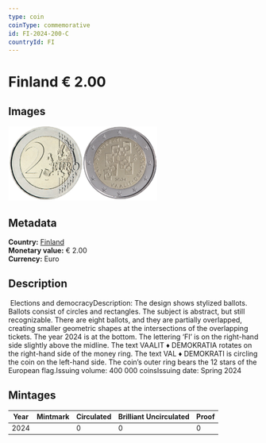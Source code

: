 ```yaml
---
type: coin
coinType: commemorative
id: FI-2024-200-C
countryId: FI
---
```


# Finland € 2.00

## Images

<img src="../../Images/common-2007-200.png" height="150" alt="Front image"><img src="Images/FI-2024-200.png" height="150" alt="Back image">

## Metadata

**Country:** [Finland](../../Countries/Finland/index.md)\
**Monetary value:** € 2.00\
**Currency:** Euro

## Description
&nbsp;Elections and democracyDescription:&nbsp;The design shows stylized ballots. Ballots consist of circles and rectangles. The subject is abstract, but still recognizable. There are eight ballots, and they are partially overlapped, creating smaller geometric shapes at the intersections of the overlapping tickets. The year 2024 is at the bottom. The lettering ‘FI’ is on the right-hand side slightly above the midline. The text VAALIT ♦ DEMOKRATIA rotates on the right-hand side of the money ring. The text VAL ♦ DEMOKRATI is circling the coin on the left-hand side. The coin’s outer ring bears the 12 stars of the European flag.Issuing volume:&nbsp;400 000 coinsIssuing date: Spring 2024

## Mintages

| Year | Mintmark | Circulated | Brilliant Uncirculated | Proof |
| ---- | -------- | ---------- | ---------------------- | ----- |
| 2024 | | 0 | 0 | 0 |
